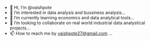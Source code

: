 - 👋 Hi, I’m @vaishpote
- 👀 I’m interested in data analysis and bussiness analysis...
- 🌱 I’m currently learning economics and data analytical tools...
- 💞️ I’m looking to collaborate on  real world industrial data analystical projects...
- 📫 How to reach me by vaishpote27@gmail.com ...

<!---
vaishpote/vaishpote is a ✨ special ✨ repository because its `README.md` (this file) appears on your GitHub profile.
You can click the Preview link to take a look at your changes.
--->
